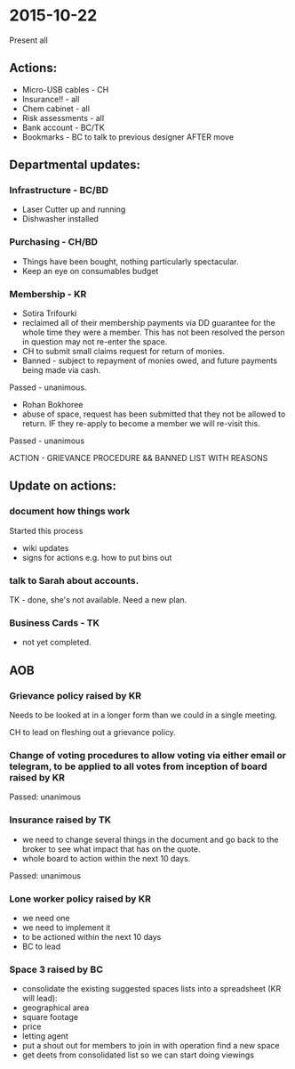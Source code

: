# 2015-10-22

Present all



## Actions:

- Micro-USB cables - CH
- Insurance!! - all
- Chem cabinet - all
- Risk assessments - all
- Bank account - BC/TK
- Bookmarks - BC to talk to previous designer AFTER move



## Departmental updates:

### Infrastructure - BC/BD

- Laser Cutter up and running
- Dishwasher installed

### Purchasing - CH/BD

- Things have been bought, nothing particularly spectacular.
- Keep an eye on consumables budget

### Membership - KR

- Sotira Trifourki
 - reclaimed all of their membership payments via DD guarantee for the whole time they were a member. This has not been resolved the person in question may not re-enter the space.
 - CH to submit small claims request for return of monies.
 - Banned - subject to repayment of monies owed, and future payments being made via cash.

Passed - unanimous.

- Rohan Bokhoree
 - abuse of space, request has been submitted that they not be allowed to return. IF they re-apply to become a member we will re-visit this.

Passed - unanimous

ACTION - GRIEVANCE PROCEDURE && BANNED LIST WITH REASONS



## Update on actions:

### document how things work

Started this process

- wiki updates
- signs for actions e.g. how to put bins out

### talk to Sarah about accounts.

TK - done, she's not available. Need a new plan.

### Business Cards - TK

- not yet completed.



## AOB

### Grievance policy raised by KR

Needs to be looked at in a longer form than we could in a single meeting.

CH to lead on fleshing out a grievance policy.

### Change of voting procedures to allow voting via either email or telegram, to be applied to all votes from inception of board raised by KR

Passed: unanimous

### Insurance raised by TK

- we need to change several things in the document and go back to the broker to see what impact that has on the quote.
- whole board to action within the next 10 days.

Passed: unanimous

### Lone worker policy raised by KR

- we need one
- we need to implement it
- to be actioned within the next 10 days
- BC to lead

### Space 3 raised by BC

- consolidate the existing suggested spaces lists into a spreadsheet (KR will lead):
 - geographical area
 - square footage
 - price
 - letting agent
- put a shout out for members to join in with operation find a new space
- get deets from consolidated list so we can start doing viewings
